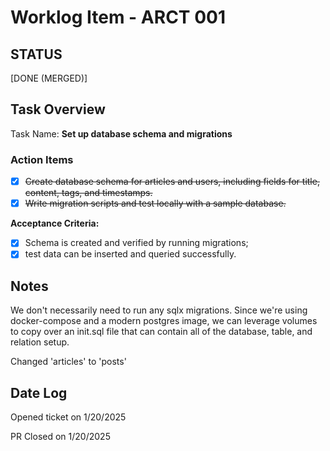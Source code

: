 # Worklog Item - ARCT 001

## STATUS

[DONE (MERGED)]

## Task Overview

Task Name: **Set up database schema and migrations**

### Action Items

- [x] ~~Create database schema for articles and users, including fields for title, content, tags, and timestamps.~~  
- [x] ~~Write migration scripts and test locally with a sample database.~~

**Acceptance Criteria:**  

- [x] Schema is created and verified by running migrations;  
- [x] test data can be inserted and queried successfully.

## Notes

We don't necessarily need to run any sqlx migrations. Since we're using docker-compose and a modern postgres image, we can leverage volumes to copy over an init.sql file that can contain all of the database, table, and relation setup.

Changed 'articles' to 'posts'

## Date Log

Opened ticket on 1/20/2025

PR Closed on 1/20/2025
